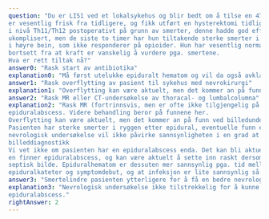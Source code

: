 ```yaml
---
question: "Du er LIS1 ved et lokalsykehus og blir bedt om å tilse en 47 år gammel dame på post om kvelden. Hun
er vesentlig frisk fra tidligere, og fikk utført en hysterektomi tidlig på dagen. Det ble lagt inn en epidural
i nivå Th11/Th12 postoperativt på grunn av smerter, denne hadde god effekt. Videre forløp har vært
ukomplisert, men de siste to timer har hun tiltakende sterke smerter i ryggen, av og til med stråling ned
i høyre bein, som ikke responderer på opioider. Hun har vesentlig normal nevrologisk undersøkelse,
bortsett fra at kraft er vanskelig å vurdere pga. smertene.
Hva er rett tiltak nå?"
answer0: "Rask start av antibiotika"
explanation0: "Må først utelukke epiduralt hematom og vil da også avklare om det er en epidural abscess"
answer1: "Rask overflytting av pasient til sykehus med nevrokirurgi"
explanation1: "Overflytting kan være aktuelt, men det kommer an på funn ved billedundersøkelse"
answer2: "Rask MR eller CT-undersøkelse av thoracal- og lumbalcolumna"
explanation2: "Rask MR (fortrinnsvis, men er ofte ikke tilgjengelig på natt, og her haster det) eller CTundersøkelse for å undersøke thoracal- og lumbalcolumna for epiduralhematom eller
epiduralabscess. Videre behandling beror på funnene her.
Overflytting kan være aktuelt, men det kommer an på funn ved billedundersøkelse.
Pasienten har sterke smerter i ryggen etter epidural, eventuelle funn eller mangler av funn ved en
nevrologisk undersøkelse vil ikke påvirke sannsynligheten i en grad at en kommer utenom
billeddiagnostikk
Vi vet ikke om pasienten har en epiduralabscess enda. Det kan bli aktuelt med antibioitika dersom
en finner epiduralabscess, og kan være aktuelt å sette inn raskt dersom om pasienten også har et
septisk bilde. Epiduralhematom er dessuten mer sannsynlig pga. tid mellom innlagt
epiduralkateter og symptomdebut, og at infeksjon er lite sannsynlig så kort tid etter operasjon."
answer3: "Smertelindre pasienten ytterligere for å få en bedre nevrologisk undersøkelse"
explanation3: "Nevrologisk undersøkelse ikke tilstrekkelig for å kunne utelukke epiduralhematom eller
epiduralabscess."
rightAnswer: 2
---
```

